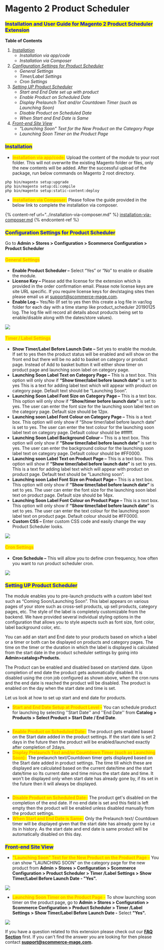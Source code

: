 # Magento 2 Product Scheduler

### <mark style="color:blue;">Installation and User Guide for Magento 2 Product Scheduler Extension</mark>

**Table of Contents**

1. [_Installation_ ](magento-2-product-scheduler.md#\_bookmark0)
   * _Installation via app/code_&#x20;
   * _Installation via Composer_
2. [_Configuration Settings for Product Scheduler_ ](magento-2-product-scheduler.md#\_bookmark3)
   * _General Settings_&#x20;
   * _Timer/Label Settings_&#x20;
   * _Cron Settings_&#x20;
3. [_Setting UP Product Scheduler_](magento-2-product-scheduler.md#setting-up-product-scheduler)
   * _Start and End Date set up with product_&#x20;
   * _Enable Product on Scheduled Date_
   * _Display Prelaunch Text and/or Countdown Timer (such as Launching Soon)_
   * _Disable Product on Scheduled Date_
   * _When Start and End Date is Same_
4. [_Front-end Site View_ ](magento-2-product-scheduler.md#\_bookmark8)
   * _"Launching Soon" Text for the New Product on the Category Page_&#x20;
   * _Launching Soon Timer on the Product Page_&#x20;

### <mark style="color:blue;">Installation</mark> <a href="#bookmark0" id="bookmark0"></a>

* <mark style="color:orange;">**Installation via app/code:**</mark> Upload the content of the module to your root folder. This will not overwrite the existing Magento folder or files, only the new contents will be added. After the successful upload of the package, run below commands on Magento 2 root directory.

```
php bin/magento setup:upgrade
php bin/magento setup:di:compile
php bin/magento setup:static-content:deploy
```

* <mark style="color:orange;">**Installation via Composer:**</mark> Please follow the guide provided in the below link to complete the installation via composer.

{% content-ref url="../installation-via-composer.md" %}
[installation-via-composer.md](../installation-via-composer.md)
{% endcontent-ref %}

### <mark style="color:blue;">Configuration Settings for Product Scheduler</mark> <a href="#bookmark3" id="bookmark3"></a>

Go to **Admin > Stores > Configuration > Scommerce Configuration > Product Scheduler**

#### <mark style="color:orange;">General Settings</mark> <a href="#bookmark4" id="bookmark4"></a>

* **Enable Product Scheduler –** Select “Yes” or “No” to enable or disable the module.
* **License Key –** Please add the license for the extension which is provided in the order confirmation email. Please note license keys are site URL specific. If you require license keys for dev/staging sites then please email us at [support@scommerce-mage.com](mailto:support@scommerce-mage.com).
* **Enable Log –** Yes/No (If set to yes then this create a log file in var/log folder for each day with a time stamp like product\_scheduler 20190125 log. The log file will record all details about products being set to enable/disable along with the dates/store values).

![](../../.gitbook/assets/general\_pscheduler.png)

#### <mark style="color:orange;">Timer / Label Settings</mark> <a href="#bookmark5" id="bookmark5"></a>

* **Show Timer/Label Before Launch Date –** Set yes to enable the module. If set to yes then the product status will be enabled and will show on the front end but there will be no add to basket on category or product page. Instead of Add to basket button it will either show timer on product page and launching soon label on category page.
* **Launching Soon Label Text on Category Page –** This is a text box. This option will only show if **“Show timer/label before launch date”** is set to yes This is a text for adding label text which will appear with product on category page. Default text should be “Launching Soon”.
* **Launching Soon Label Font Size on Category Page –** This is a text box. This option will only show if **“Show/timer before launch date”** is set to yes. The user can enter the font size for the launching soon label text on the category page. Default size should be 12px.
* **Launching soon Label Font Colour on Category Page –** This is a text box. This option will only show if “Show timer/label before launch date” is set to yes. The user can enter the text colour for the launching soon label text on category page. Default colour should be #ffffff.
* **Launching Soon Label Background Colour –** This is a text box. This option will only show if **“Show timer/label before launch date”** is set to yes. The user can enter the background colour for the launching soon label text on category page. Default colour should be #FF0000.
* **Launching soon Label Text on Product Page –** This is a text box. This option will show if **“Show timer/label before launch date”** is set to yes. This is a text for adding label text which will appear with product on product page. Default text should be “Launching soon”.
* **Launching soon Label Font Size on Product Page –** This is a text box. This option will only show if **“Show timer/label before launch date”** is set to yes. The user can enter the font size for the launching soon label text on product page. Default size should be 14px.
* **Launching Soon Label Font Colour on Product Page –** This is a text box. This option will only show if **“Show timer/label before launch date”** is set to yes. The user can enter the text colour for the launching soon label text on product page. Default colour should be #FF0000.
* **Custom CSS –** Enter custom CSS code and easily change the way Product Scheduler looks.

![](../../.gitbook/assets/timtable\_scheduler.png)



#### <mark style="color:orange;">Cron Settings</mark> <a href="#bookmark6" id="bookmark6"></a>

* **Cron Schedule –** This will allow you to define cron frequency, how often you want to run product scheduler cron.

![](../../.gitbook/assets/cron\_scheduler.png)

### <mark style="color:blue;">Setting UP Product Scheduler</mark>

The module enables you to pre-launch products with a custom label text such as “Coming Soon/Launching Soon”. This label appears on various pages of your store such as cross-sell products, up sell products, category pages, etc. The style of the label is completely customizable from the backend. We have provided several individual styling options in the configuration that allows you to style aspects such as font size, font color, label background color, etc.

You can add an start and End date to your products based on which a label or a timer or both can be displayed on products and category pages. The time on the timer or the duration in which the label is displayed is calculated from the start date in the product scheduler settings by going into **Admin>catalog>Products.**

The Product can be enabled and disabled based on start/end date. Upon completion of end date the product gets automatically disabled.  It is disabled using the cron job configured as shown above, when the cron runs and the end date is reached the product will be disabled. The product is enabled on the day when the start date and time is set.&#x20;

Let us look at how to set up start and end date for products.&#x20;

* <mark style="color:orange;">**Start and End Date Setup at Product Level -**</mark> You can schedule product for launching by selecting ''Start Date'' and ''End Date'' from **Catalog > Products > Select Product > Start Date / End Date**.&#x20;

<figure><img src="../../.gitbook/assets/image (1) (1) (1) (1) (1) (1) (1) (1) (1) (1) (1) (1) (1) (1) (1) (1) (1) (1) (1).png" alt=""><figcaption></figcaption></figure>

* <mark style="color:orange;">**Enable Product on Scheduled Date-**</mark> The product gets enabled based on the Start date added in the product settings. If the start date is set 2 days in the future then the product will be enabled/launched exactly after completion of 2days.
* <mark style="color:orange;">**Display Prelaunch Text and/or Countdown Timer (such as Launching Soon)-**</mark> The prelaunch text/Countdown timer gets displayed based on the Start date added in product settings. The time till which these are displayed are calculated based on the current date/time and the start date/time so Its current date and time minus the start date and time.  It won't be displayed only when start date has already gone by, if its set in the future then it will always be displayed.&#x20;

<figure><img src="../../.gitbook/assets/image (3) (1) (1) (1) (1) (1) (1) (1) (1) (1) (1).png" alt=""><figcaption></figcaption></figure>

* <mark style="color:orange;">**Disable Product on Scheduled Date-**</mark> The product get's disabled on the completion of the end date. If no end date is set and this field is left empty then the product will be enabled unless disabled manually from the product settings.&#x20;
* <mark style="color:orange;">**When Start and End Date is Same-**</mark> Only the Prelaunch text/ Countdown timer will be displayed given that the start date has already gone by i.e its in history. As the start date and end date is same product will be automatically disabled on this day.&#x20;

### <mark style="color:blue;">Front-end Site View</mark> <a href="#bookmark8" id="bookmark8"></a>

* <mark style="color:orange;">**"Launching Soon" Text for the New Product on the Product Page –**</mark> You can show "LAUNCHING SOON" on the category page for the new product from **Admin > Stores > Configuration > Scommerce Configuration > Product Scheduler > Timer /Label Settings > Show Timer/Label Before Launch Date - "Yes".**

![](../../.gitbook/assets/launchinsoon1.jpg)

* <mark style="color:orange;">**Launching Soon Timer on the Product Page -**</mark> To show launching soon timer on the product page, go to **Admin > Stores > Configuration > Scommerce Configuration > Product Scheduler > Timer /Label Settings > Show Timer/Label Before Launch Date -** Select **"Yes".**

![](../../.gitbook/assets/launchingsoon2.jpg)

If you have a question related to this extension please check out our [**FAQ Section**](https://www.scommerce-mage.com/magento-2-product-scheduler.html#faq) first. If you can't find the answer you are looking for then please contact [**support@scommerce-mage.com**](mailto:core@scommerce-mage.com)**.**
